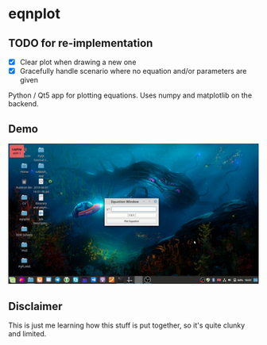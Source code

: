 # eqnplot

## TODO for re-implementation

- [x] Clear plot when drawing a new one
- [x] Gracefully handle scenario where no equation and/or parameters are given

Python / Qt5 app for plotting equations. Uses numpy and matplotlib on the backend.

## Demo

![Demo](demo.gif)

## Disclaimer

This is just me learning how this stuff is put together, so it's quite clunky and limited.
